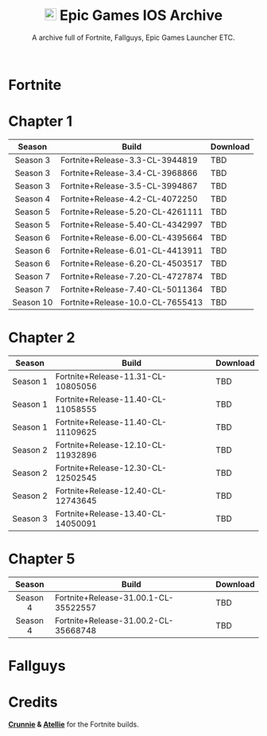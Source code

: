 
<div align=center>

# <img src="https://i.imgur.com/kUmoSIz.png" alt="Epic Games Logo" width="24" height="24"> Epic Games IOS Archive
A archive full of Fortnite, Fallguys, Epic Games Launcher ETC.

</div>
<br>

# Fortnite

# Chapter 1

| Season | Build | Download | 
| :---: | ----------- | ----------- | 
| Season 3 | Fortnite+Release-3.3-CL-3944819 | TBD |
| Season 3 | Fortnite+Release-3.4-CL-3968866 | TBD |
| Season 3 | Fortnite+Release-3.5-CL-3994867 | TBD |
| Season 4 | Fortnite+Release-4.2-CL-4072250 | TBD |
| Season 5 | Fortnite+Release-5.20-CL-4261111 | TBD |
| Season 5 | Fortnite+Release-5.40-CL-4342997 | TBD |
| Season 6 | Fortnite+Release-6.00-CL-4395664 | TBD |
| Season 6 | Fortnite+Release-6.01-CL-4413911 | TBD |
| Season 6 | Fortnite+Release-6.20-CL-4503517 | TBD |
| Season 7 | Fortnite+Release-7.20-CL-4727874 | TBD |
| Season 7 | Fortnite+Release-7.40-CL-5011364 | TBD |
| Season 10 | Fortnite+Release-10.0-CL-7655413 | TBD |

# Chapter 2

| Season | Build | Download |
| :---: | ----------- | ----------- | 
| Season 1 | Fortnite+Release-11.31-CL-10805056 | TBD |
| Season 1 | Fortnite+Release-11.40-CL-11058555 | TBD |
| Season 1 | Fortnite+Release-11.40-CL-11109625 | TBD |
| Season 2 | Fortnite+Release-12.10-CL-11932896 | TBD |
| Season 2 | Fortnite+Release-12.30-CL-12502545 | TBD |
| Season 2 | Fortnite+Release-12.40-CL-12743645 | TBD |
| Season 3 | Fortnite+Release-13.40-CL-14050091 | TBD |

# Chapter 5

| Season | Build | Download |
| :---: | ----------- | ----------- | 
| Season 4 | Fortnite+Release-31.00.1-CL-35522557 | TBD |
| Season 4 | Fortnite+Release-31.00.2-CL-35668748 | TBD |

# Fallguys

# Credits
**[Crunnie](https://github.com/Crunnie) & [Atellie](https://github.com/atellies/EpicGamesStoreIPA)** for the Fortnite builds.

